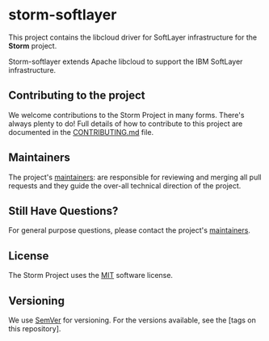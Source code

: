 # storm-softlayer
This project contains the libcloud driver for SoftLayer infrastructure for the **Storm** project.

Storm-softlayer extends Apache libcloud to support the IBM SoftLayer infrastructure.

## Contributing to the project
We welcome contributions to the Storm Project in many forms. There's always plenty to do! Full details of how to contribute to this project are documented in the [CONTRIBUTING.md](CONTRIBUTING.md) file.

## Maintainers
The project's [maintainers](MAINTAINERS.txt): are responsible for reviewing and merging all pull requests and they guide the over-all technical direction of the project.

## Still Have Questions?
For general purpose questions, please contact the project's [maintainers](MAINTAINERS.txt).

## License <a name="license"></a>
The Storm Project uses the [MIT](LICENSE) software license.


## Versioning

We use [SemVer](http://semver.org/) for versioning. For the versions available, see the [tags on this repository].